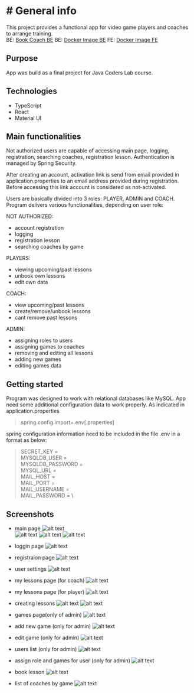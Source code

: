 # # General info

This project provides a functional app for video game players and coaches to arrange training.  
BE:  [Book Coach BE](https://github.com/Luzu4/bookCoach_BE)
BE:  [Docker Image BE](https://hub.docker.com/repository/docker/luzu4/bookcoachbe/general)
FE:  [Docker Image FE](https://hub.docker.com/repository/docker/luzu4/bookcoachfe)

## Purpose
App was build as a final project for Java Coders Lab course.

## Technologies
- TypeScript
- React
- Material UI


## Main functionalities
Not authorized users are capable of accessing main page, logging, registration, searching coaches, registration lesson. Authentication is managed by Spring Security.

After creating an account, activation link is send from email provided in application.properties to an email address provided during registration. Before accessing this link account is considered as not-activated.

Users are basically divided into 3 roles: PLAYER, ADMIN and COACH. 
Program delivers various functionalities, depending on user role: 

NOT AUTHORIZED:
- account registration 
- logging
- registration lesson
- searching coaches by game

PLAYERS:
- viewing upcoming/past lessons
- unbook own lessons
- edit own data

COACH: 
- view upcoming/past lessons
- create/remove/unbook lessons
- cant remove past lessons

ADMIN: 
- assigning roles to users 
- assigning games to coaches
- removing and editing all lessons 
- adding new games
- editing games data

## Getting started
Program was designed to work with relational databases like MySQL. 
App need some additional configuration data to work properly. As indicated in application.properties
>spring.config.import=.env[.properties]

spring configuration information need to be included in the file .env in a format as below:

>SECRET_KEY = \
MYSQLDB_USER = \
MYSQLDB_PASSWORD = \
MYSQL_URL = \
MAIL_HOST = \
MAIL_PORT = \
MAIL_USERNAME = \
MAIL_PASSWORD = \

## Screenshots
- main page 
![alt text](screenshots/screen1.png)  
![alt text](screenshots/screen2.png) 
![alt text](screenshots/screen3.png) 
![alt text](screenshots/screen4.png) 

- loggin page
![alt text](screenshots/screen5.png) 

- registraion page
![alt text](screenshots/screen6.png) 

- user settings
![alt text](screenshots/screen8.png) 

- my lessons page (for coach)
![alt text](screenshots/screen9.png)

- my lessons page (for player)
![alt text](screenshots/screen19.png)

- creating lessons
![alt text](screenshots/screen10.png)
![alt text](screenshots/screen11.png)

- games page(only of admin)
![alt text](screenshots/screen12.png)

- add new game (only for admin)
![alt text](screenshots/screen13.png)

- edit game (only for admin)
![alt text](screenshots/screen14.png)

- users list (only for admin)
![alt text](screenshots/screen15.png)

- assign role and games for user (only for admin)
![alt text](screenshots/screen16.png)

- book lesson 
![alt text](screenshots/screen20.png)

- list of coaches by game
![alt text](screenshots/screen21.png)
